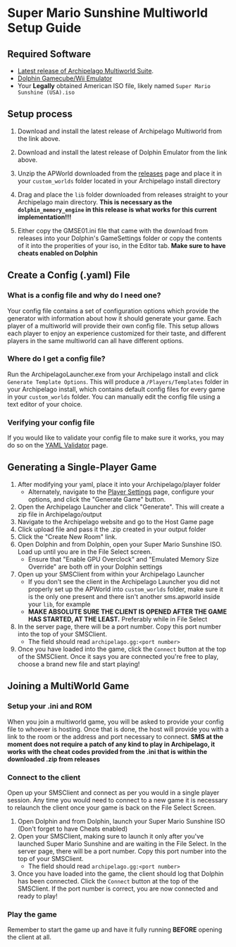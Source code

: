 # Super Mario Sunshine Multiworld Setup Guide

## Required Software
- [Latest release of Archipelago Multiworld Suite](https://github.com/ArchipelagoMW/Archipelago/releases). 
- [Dolphin Gamecube/Wii Emulator](https://dolphin-emu.org/)
- Your **Legally** obtained American ISO file, likely named `Super Mario Sunshine (USA).iso`

## Setup process
1. Download and install the latest release of Archipelago Multiworld from the link above.

2. Download and install the latest release of Dolphin Emulator from the link above.

3. Unzip the APWorld downloaded from the [releases](https://github.com/Joshark/archipelago-sms/releases/latest) page and place it in your `custom_worlds` folder located in your Archipelago install directory

4. Drag and place the `lib` folder downloaded from releases straight to your Archipelago main directory. **This is necessary as the `dolphin_memory_engine` in this release is what works for this current implementation!!!**

5. Either copy the GMSE01.ini file that came with the download from releases into your Dolphin's GameSettings folder or copy the contents of it into the properities of your iso, in the Editor tab. **Make sure to have cheats enabled on Dolphin**

## Create a Config (.yaml) File

### What is a config file and why do I need one?

Your config file contains a set of configuration options which provide the generator with information about how it
should generate your game. Each player of a multiworld will provide their own config file. This setup allows each player
to enjoy an experience customized for their taste, and different players in the same multiworld can all have different
options.

### Where do I get a config file?

Run the ArchipelagoLauncher.exe from your Archipelago install and click `Generate Template Options`.
This will produce a `/Players/Templates` folder in your Archipelago install, which contains default config files for 
every game in your `custom_worlds` folder. You can manually edit the config file using a text editor of your choice.

### Verifying your config file

If you would like to validate your config file to make sure it works, you may do so on the
[YAML Validator](/mysterycheck) page.

## Generating a Single-Player Game

1. After modifying your yaml, place it into your Archipelago/player folder
   - Alternately, navigate to the [Player Settings](../player-settings) page, configure your options,
      and click the "Generate Game" button.
2. Open the Archipelago Launcher and click "Generate". This will create a zip file in Archipelago/output
3. Navigate to the Archipelago website and go to the Host Game page
4. Click upload file and pass it the .zip created in your output folder
5. Click the "Create New Room" link.
6. Open Dolphin and from Dolphin, open your Super Mario Sunshine ISO. Load up until you are in the File Select screen.
   - Ensure that "Enable GPU Overclock" and "Emulated Memory Size Override" are both off in your Dolphin settings
7. Open up your SMSClient from within your Archipelago Launcher
   - If you don't see the client in the Archipelago Launcher you did not properly set up the APWorld into `custom_worlds` folder, make sure it is the only one present and there isn't another sms.apworld inside your `lib`, for example
   - **MAKE ABSOLUTE SURE THE CLIENT IS OPENED AFTER THE GAME HAS STARTED, AT THE LEAST.** Preferably while in File Select 
8. In the server page, there will be a port number. Copy this port number into the top of your SMSClient. 
   - The field should read `archipelago.gg:<port number>`
9. Once you have loaded into the game, click the `Connect` button at the top of the SMSClient. Once it says you are connected you're free to play, choose a brand new file and start playing!

## Joining a MultiWorld Game

### Setup your .ini and ROM

When you join a multiworld game, you will be asked to provide your config file to whoever is hosting. Once that is done,
the host will provide you with a link to the room or the address and port necessary to connect.
**SMS at the moment does not require a patch of any kind to play in Archipelago, it works with the cheat codes provided from the .ini that is within the downloaded .zip from releases**

### Connect to the client

Open up your SMSClient and connect as per you would in a single player session. Any time you would need to connect to a new game it is necessary to relaunch the client once your game is back on the File Select Screen.

1. Open Dolphin and from Dolphin, launch your Super Mario Sunshine ISO (Don't forget to have Cheats enabled)
2. Open your SMSClient, making sure to launch it only after you've launched Super Mario Sunshine and are waiting in the File Select. In the server page, there will be a port number. Copy this port number into the top of your SMSClient. 
   - The field should read `archipelago.gg:<port number>`
3. Once you have loaded into the game, the client should log that Dolphin has been connected. Click the `Connect` button
at the top of the SMSClient. If the port number is correct, you are now connected and ready to play!

### Play the game

Remember to start the game up and have it fully running **BEFORE** opening the client at all.